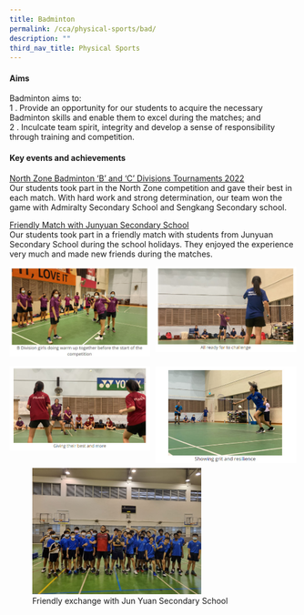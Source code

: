 ```yaml
---
title: Badminton
permalink: /cca/physical-sports/bad/
description: ""
third_nav_title: Physical Sports
---
```

#### Aims

Badminton aims to:  <br>
1 \.  Provide an opportunity for our students to acquire the necessary Badminton skills and enable them to excel during the matches; and<br>
2 \.  Inculcate team spirit, integrity and develop a sense of responsibility through training and competition.

#### Key events and achievements

<u>North Zone Badminton ‘B’ and ‘C’ Divisions Tournaments 2022</u><br>
Our students took part in the North Zone competition and gave their best in each match. With hard work and strong determination, our team won the game with Admiralty Secondary School and Sengkang Secondary school.

<u>Friendly Match with Junyuan Secondary School</u><br>
Our students took part in a friendly match with students from Junyuan Secondary School during the school holidays. They enjoyed the experience very much and made new friends during the matches.

<img src="/images/bad1.jpg" style="width:49%" align=left>
<img src="/images/bad2.jpg" style="width:49%" align=right>
<br clear="left"><br>

<img src="/images/bad3.jpg" style="width:49%" align=left>
<img src="/images/bad4.jpg" style="width:49%" align=right>
<br clear="left"><br>

<figure>
<img src="/images/bad5.jpg" style="width:70%">
<figcaption>  Friendly exchange with Jun Yuan Secondary School
 </figcaption>
</figure>